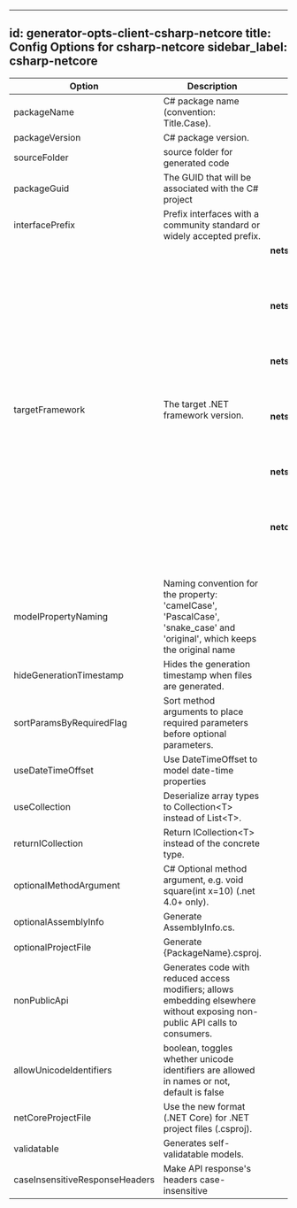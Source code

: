 
---
id: generator-opts-client-csharp-netcore
title: Config Options for csharp-netcore
sidebar_label: csharp-netcore
---

| Option | Description | Values | Default |
| ------ | ----------- | ------ | ------- |
|packageName|C# package name (convention: Title.Case).| |Org.OpenAPITools|
|packageVersion|C# package version.| |1.0.0|
|sourceFolder|source folder for generated code| |src|
|packageGuid|The GUID that will be associated with the C# project| |null|
|interfacePrefix|Prefix interfaces with a community standard or widely accepted prefix.| |I|
|targetFramework|The target .NET framework version.|<dl><dt>**netstandard1.3**</dt><dd>.NET Standard 1.3 compatible</dd><dt>**netstandard1.4**</dt><dd>.NET Standard 1.4 compatible</dd><dt>**netstandard1.5**</dt><dd>.NET Standard 1.5 compatible</dd><dt>**netstandard1.6**</dt><dd>.NET Standard 1.6 compatible</dd><dt>**netstandard2.0**</dt><dd>.NET Standard 2.0 compatible</dd><dt>**netcoreapp2.0**</dt><dd>.NET Core 2.0 compatible</dd><dl>|v4.6.1|
|modelPropertyNaming|Naming convention for the property: 'camelCase', 'PascalCase', 'snake_case' and 'original', which keeps the original name| |PascalCase|
|hideGenerationTimestamp|Hides the generation timestamp when files are generated.| |true|
|sortParamsByRequiredFlag|Sort method arguments to place required parameters before optional parameters.| |true|
|useDateTimeOffset|Use DateTimeOffset to model date-time properties| |false|
|useCollection|Deserialize array types to Collection&lt;T&gt; instead of List&lt;T&gt;.| |false|
|returnICollection|Return ICollection&lt;T&gt; instead of the concrete type.| |false|
|optionalMethodArgument|C# Optional method argument, e.g. void square(int x=10) (.net 4.0+ only).| |true|
|optionalAssemblyInfo|Generate AssemblyInfo.cs.| |true|
|optionalProjectFile|Generate {PackageName}.csproj.| |true|
|nonPublicApi|Generates code with reduced access modifiers; allows embedding elsewhere without exposing non-public API calls to consumers.| |false|
|allowUnicodeIdentifiers|boolean, toggles whether unicode identifiers are allowed in names or not, default is false| |false|
|netCoreProjectFile|Use the new format (.NET Core) for .NET project files (.csproj).| |false|
|validatable|Generates self-validatable models.| |true|
|caseInsensitiveResponseHeaders|Make API response's headers case-insensitive| |false|
